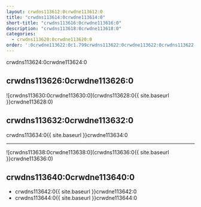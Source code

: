 ```yaml
---
layout: crwdns113612:0crwdne113612:0
title: "crwdns113614:0crwdne113614:0"
short-title: "crwdns113616:0crwdne113616:0"
description: "crwdns113618:0crwdne113618:0"
categories:
  - crwdns113620:0crwdne113620:0
order: ':0crwdne113622:0c1.799crwdns113622:0crwdne113622:0crwdns113622:0crwdne113622:0crwdns113622:0crwdne113622:016crwdns113622:0crwdne113622:0'
---
```

crwdns113624:0crwdne113624:0

## crwdns113626:0crwdne113626:0

![crwdns113630:0crwdne113630:0](crwdns113628:0{{ site.baseurl }}crwdne113628:0)

## crwdns113632:0crwdne113632:0

crwdns113634:0{{ site.baseurl }}crwdne113634:0

<hr />

![crwdns113638:0crwdne113638:0](crwdns113636:0{{ site.baseurl }}crwdne113636:0)

## crwdns113640:0crwdne113640:0

- crwdns113642:0{{ site.baseurl }}crwdne113642:0 
- crwdns113644:0{{ site.baseurl }}crwdne113644:0
